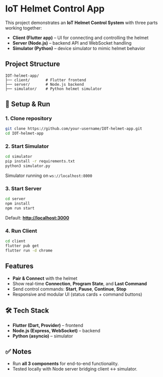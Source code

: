 # IoT Helmet Control App

This project demonstrates an **IoT Helmet Control System** with three parts working together:

* **Client (Flutter app)** – UI for connecting and controlling the helmet
* **Server (Node.js)** – backend API and WebSocket handling
* **Simulator (Python)** – device simulator to mimic helmet behavior

## Project Structure

```
IOT-helmet-app/
├── client/       # Flutter frontend
├── server/       # Node.js backend
├── simulator/    # Python helmet simulator
```

## 🚀 Setup & Run

### 1. Clone repository

```bash
git clone https://github.com/your-username/IOT-helmet-app.git
cd IOT-helmet-app
```

### 2. Start Simulator

```bash
cd simulator
pip install -r requirements.txt
python3 simulator.py
```
Simulator running on `ws://localhost:8000`

### 3. Start Server

```bash
cd server
npm install
npm run start
```

Default: **[http://localhost:3000](http://localhost:3000)**

### 4. Run Client

```bash
cd client
flutter pub get
flutter run -d chrome
```

## Features

* **Pair & Connect** with the helmet
* Show real-time **Connection**, **Program State**, and **Last Command**
* Send control commands: **Start**, **Pause**, **Continue**, **Stop**
* Responsive and modular UI (status cards + command buttons)

## 🛠️ Tech Stack

* **Flutter (Dart, Provider)** – frontend
* **Node.js (Express, WebSocket)** – backend
* **Python (asyncio)** – simulator

## ✅ Notes

* Run **all 3 components** for end-to-end functionality.
* Tested locally with Node server bridging client ↔ simulator.
